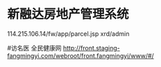 # 新融达房地产管理系统
114.215.106.14/fw/app/parcel.jsp
xrd/admin

#访名医 全民健康网
http://front.staging-fangmingyi.com/webroot/front.fangmingyi/www/#/

